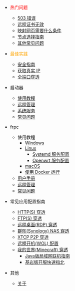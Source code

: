 - <span style="color:red">热门问题</span>

  - [503 错误](/faq#_503-错误)
  - [远程证书无效](/launcher/faq#远程证书无效)
  - [映射网页需要什么条件](/faq#实名认证到底可以做什么)
  - [节点选择指南](/faq#哪个节点好用)
  - [其他常见问题](/faq)

- <span style="color:orange">最佳实践</span>
  - [安全指南](/bestpractice/security)
  - [获取真实 IP](/bestpractice/realip)
  - [全端口穿透](/bestpractice/vpn)

- 启动器

  - [使用教程](/launcher/usage)
  - [远程管理](/launcher/remote)
  - [系统服务](/launcher/service)
  - [常见问题](/launcher/faq)

- frpc

  - 使用教程
    - [Windows](/frpc/usage/windows)
    - [Linux](/frpc/usage/linux)
      - [Systemd 服务配置](/frpc/service/systemd)
      - [Openwrt 服务配置](/frpc/service/openwrt)
    - [macOS](/frpc/usage/macos)
    - [使用 Docker 运行](/frpc/service/docker)
  - [用户手册](/frpc/manual)
  - [远程管理](/frpc/remote)
  - [常见问题](/frpc/faq)

- 常见应用配置指南
  - [HTTP(S) 穿透](/app/http)
  - [FTP(S) 穿透](/app/ftp)
  - [远程桌面(RDP) 穿透](/app/rdp)
  - [群晖(Synology) NAS 穿透](/app/synology)
  - [XTCP P2P 穿透](/app/xtcp)
  - [远程开机(WOL) 配置](/app/wol)
  - [我的世界(Minecraft) 穿透](/app/mc)
    - [Java版局域网联机指南](/app/mc#Java版局域网联机指南)
    - [基岩版开服快速指北](/app/mc#Minecraft基岩版开服快速指北)

- 其他
  - [关于](/about)
